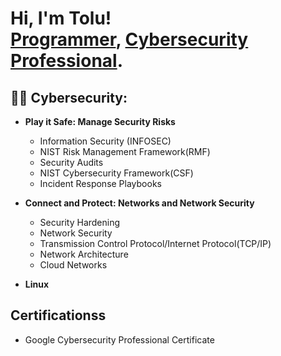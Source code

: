 <h1>Hi, I'm Tolu! <br/><a href="https://github.com/joshmadakor1">Programmer</a>, <a href="https://www.linkedin.com/in/joshmadakor/">Cybersecurity Professional</a>. 

<h2>👨‍💻 Cybersecurity:</h2>

- <b>Play it Safe: Manage Security Risks</b>
  - Information Security (INFOSEC)
  - NIST Risk Management Framework(RMF)
  - Security Audits
  - NIST Cybersecurity Framework(CSF)
  - Incident Response Playbooks

- <b>Connect and Protect: Networks and Network Security</b>
  - Security Hardening
  - Network Security
  - Transmission Control Protocol/Internet Protocol(TCP/IP)
  - Network Architecture
  - Cloud Networks
    
- <b>Linux</b>
   

<h2> Certificationss</h2>

- Google Cybersecurity Professional Certificate
  

